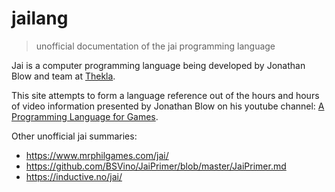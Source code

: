 # jailang

> unofficial documentation of the jai programming language

Jai is a computer programming language being developed by Jonathan Blow and team at [Thekla][thekla-web].

This site attempts to form a language reference out of the hours and hours of video information presented by Jonathan Blow on his youtube channel: [A Programming Language for Games].

Other unofficial jai summaries:

- https://www.mrphilgames.com/jai/
- https://github.com/BSVino/JaiPrimer/blob/master/JaiPrimer.md
- https://inductive.no/jai/



[A Programming Language for Games]: https://www.youtube.com/playlist?list=PLmV5I2fxaiCKfxMBrNsU1kgKJXD3PkyxO "video playlist introducing the jai language and its motivations"
[thekla-twitter]: https://twitter.com/Thekla_Inc "Thekla, Inc. on Twitter"
[thekla-web]: http://the-witness.net/news/ "Thekla, Inc on the web"
